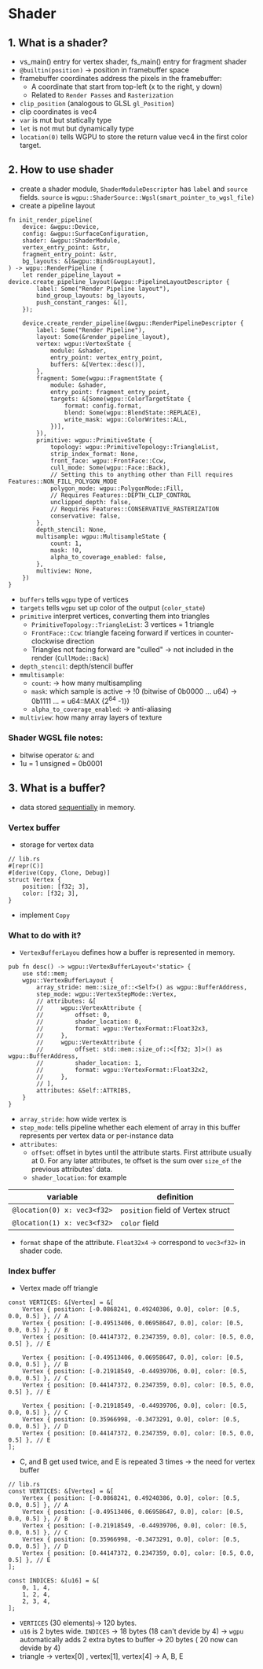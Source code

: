 # Shader
## 1. What is a shader?
- vs_main() entry for vertex shader, fs_main() entry for fragment shader
- `@builtin(position)` -> position in framebuffer space 
- framebuffer coordinates address the pixels in the framebuffer:
    - A coordinate that start from top-left (x to the right, y down) 
    - Related to `Render Passes` and `Rasterization`
- `clip_position` (analogous to GLSL `gl_Position`)
- clip coordinates is vec4
- `var` is mut but statically type
- `let` is not mut but dynamically type
- `location(0)` tells WGPU to store the return value vec4 in the first color target.
## 2. How to use shader
- create a shader module,  `ShaderModuleDescriptor` has `label` and `source` fields. `source` is `wgpu::ShaderSource::Wgsl(smart_pointer_to_wgsl_file)` 
- create a pipeline layout
```rust,noplayground
fn init_render_pipeline(
    device: &wgpu::Device,
    config: &wgpu::SurfaceConfiguration,
    shader: &wgpu::ShaderModule,
    vertex_entry_point: &str,
    fragment_entry_point: &str,
    bg_layouts: &[&wgpu::BindGroupLayout],
) -> wgpu::RenderPipeline {
    let render_pipeline_layout = device.create_pipeline_layout(&wgpu::PipelineLayoutDescriptor {
        label: Some("Render Pipeline layout"),
        bind_group_layouts: bg_layouts,
        push_constant_ranges: &[],
    });

    device.create_render_pipeline(&wgpu::RenderPipelineDescriptor {
        label: Some("Render Pipeline"),
        layout: Some(&render_pipeline_layout),
        vertex: wgpu::VertexState {
            module: &shader,
            entry_point: vertex_entry_point,
            buffers: &[Vertex::desc()],
        },
        fragment: Some(wgpu::FragmentState {
            module: &shader,
            entry_point: fragment_entry_point,
            targets: &[Some(wgpu::ColorTargetState {
                format: config.format,
                blend: Some(wgpu::BlendState::REPLACE),
                write_mask: wgpu::ColorWrites::ALL,
            })],
        }),
        primitive: wgpu::PrimitiveState {
            topology: wgpu::PrimitiveTopology::TriangleList,
            strip_index_format: None,
            front_face: wgpu::FrontFace::Ccw,
            cull_mode: Some(wgpu::Face::Back),
            // Setting this to anything other than Fill requires Features::NON_FILL_POLYGON_MODE
            polygon_mode: wgpu::PolygonMode::Fill,
            // Requires Features::DEPTH_CLIP_CONTROL
            unclipped_depth: false,
            // Requires Features::CONSERVATIVE_RASTERIZATION
            conservative: false,
        },
        depth_stencil: None,
        multisample: wgpu::MultisampleState {
            count: 1,
            mask: !0,
            alpha_to_coverage_enabled: false,
        },
        multiview: None,
    })
}
```
- `buffers` tells `wgpu` type of vertices
- `targets` tells `wgpu` set up color of the output (`color_state`)
- `primitive` interpret vertices, converting them into triangles
    - `PrimitiveTopology::TriangleList`: 3 vertices = 1 triangle
    - `FrontFace::Ccw`: triangle faceing forward if vertices in counter-clockwise direction
    -  Triangles not facing forward are "culled" -> not included in the render (`CullMode::Back`)
- `depth_stencil`: depth/stencil buffer
- `mmultisample`:
    - `count`: -> how many multisampling
    - `mask`: which sample is active -> !0 (bitwise of 0b0000 ... u64) -> 0b1111 ... = u64::MAX {2<sup>64</sup> -1})
    - `alpha_to_coverage_enabled`: -> anti-aliasing
- `multiview`: how many array layers of texture
### Shader WGSL file notes:
- bitwise operator `&`: and
- 1u = 1 unsigned = 0b0001
## 3. What is a buffer?
- data stored <ins>sequentially</ins> in memory.
### Vertex buffer
- storage for vertex data
```rust,noplayground
// lib.rs
#[repr(C)]
#[derive(Copy, Clone, Debug)]
struct Vertex {
    position: [f32; 3],
    color: [f32; 3],
}
```
- implement `Copy`
### What to do with it?
- `VertexBufferLayou` defines how a buffer is represented in memory.
```rust,noplayground
pub fn desc() -> wgpu::VertexBufferLayout<'static> {
    use std::mem;
    wgpu::VertexBufferLayout {
        array_stride: mem::size_of::<Self>() as wgpu::BufferAddress,
        step_mode: wgpu::VertexStepMode::Vertex,
        // attributes: &[
        //     wgpu::VertexAttribute {
        //         offset: 0,
        //         shader_location: 0,
        //         format: wgpu::VertexFormat::Float32x3,
        //     },
        //     wgpu::VertexAttribute {
        //         offset: std::mem::size_of::<[f32; 3]>() as wgpu::BufferAddress,
        //         shader_location: 1,
        //         format: wgpu::VertexFormat::Float32x2,
        //     },
        // ],
        attributes: &Self::ATTRIBS,
    }
}
```
- `array_stride`: how wide vertex is
- `step_mode`: tells pipeline whether each element of array in this buffer represents per vertex data or per-instance data
- `attributes`: 
    - `offset`: offset in bytes until the attribute starts. First attribute usually at 0. For any later attributes, te offset is the sum over `size_of` the previous attributes' data.
    - `shader_location`: for example 

| variable | definition |    
|-|-|
|`@location(0) x: vec3<f32>` | `position` field of Vertex struct |
|`@location(1) x: vec3<f32>` | `color` field |

- `format` shape of the attribute. `Float32x4` -> correspond to `vec3<f32>` in shader code. 

### Index buffer

- Vertex made off triangle
```rust,noplayground
const VERTICES: &[Vertex] = &[
    Vertex { position: [-0.0868241, 0.49240386, 0.0], color: [0.5, 0.0, 0.5] }, // A
    Vertex { position: [-0.49513406, 0.06958647, 0.0], color: [0.5, 0.0, 0.5] }, // B
    Vertex { position: [0.44147372, 0.2347359, 0.0], color: [0.5, 0.0, 0.5] }, // E

    Vertex { position: [-0.49513406, 0.06958647, 0.0], color: [0.5, 0.0, 0.5] }, // B
    Vertex { position: [-0.21918549, -0.44939706, 0.0], color: [0.5, 0.0, 0.5] }, // C
    Vertex { position: [0.44147372, 0.2347359, 0.0], color: [0.5, 0.0, 0.5] }, // E

    Vertex { position: [-0.21918549, -0.44939706, 0.0], color: [0.5, 0.0, 0.5] }, // C
    Vertex { position: [0.35966998, -0.3473291, 0.0], color: [0.5, 0.0, 0.5] }, // D
    Vertex { position: [0.44147372, 0.2347359, 0.0], color: [0.5, 0.0, 0.5] }, // E
];
```
- C, and B get used twice, and E is repeated 3 times -> the need for vertex buffer
```rust,noplayground
// lib.rs
const VERTICES: &[Vertex] = &[
    Vertex { position: [-0.0868241, 0.49240386, 0.0], color: [0.5, 0.0, 0.5] }, // A
    Vertex { position: [-0.49513406, 0.06958647, 0.0], color: [0.5, 0.0, 0.5] }, // B
    Vertex { position: [-0.21918549, -0.44939706, 0.0], color: [0.5, 0.0, 0.5] }, // C
    Vertex { position: [0.35966998, -0.3473291, 0.0], color: [0.5, 0.0, 0.5] }, // D
    Vertex { position: [0.44147372, 0.2347359, 0.0], color: [0.5, 0.0, 0.5] }, // E
];

const INDICES: &[u16] = &[
    0, 1, 4,
    1, 2, 4,
    2, 3, 4,
];
```
- `VERTICES` (30 elements)-> 120 bytes.
- `u16` is 2 bytes wide. `INDICES` -> 18 bytes (18 can't devide by 4) -> `wgpu` automatically adds 2 extra bytes to buffer -> 20 bytes ( 20 now can devide by 4)
- triangle -> vertex[0] , vertex[1], vertex[4] -> A, B, E

